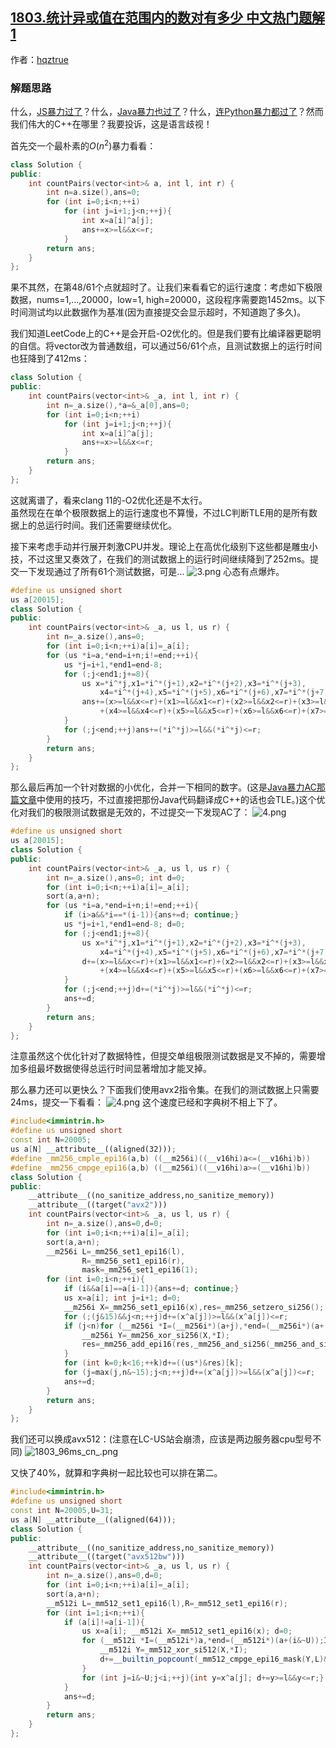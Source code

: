 ## [1803.统计异或值在范围内的数对有多少 中文热门题解1](https://leetcode.cn/problems/count-pairs-with-xor-in-a-range/solutions/100000/bao-li-aczen-yao-neng-shao-de-liao-cni-b-j2co)

作者：[hqztrue](https://leetcode.cn/u/hqztrue)

### 解题思路
什么，[JS暴力过了](https://leetcode-cn.com/problems/count-pairs-with-xor-in-a-range/solution/tong-ji-yi-huo-zhi-zai-fan-wei-nei-de-sh-038k/)？什么，[Java暴力也过了](https://leetcode-cn.com/problems/count-pairs-with-xor-in-a-range/solution/javabao-li-jiao-xing-tong-guo-1650-ms-by-1jzs/)？什么，[连Python暴力都过了](https://leetcode.com/problems/count-pairs-with-xor-in-a-range/discuss/1119721/Python-NumPy-bruteforce-O(N2))？然而我们伟大的C++在哪里？我要投诉，这是语言歧视！

首先交一个最朴素的$O(n^2)$暴力看看：
```cpp
class Solution {
public:
	int countPairs(vector<int>& a, int l, int r) {
		int n=a.size(),ans=0;
		for (int i=0;i<n;++i)
			for (int j=i+1;j<n;++j){
				int x=a[i]^a[j];
				ans+=x>=l&&x<=r;
			}
		return ans;
	}
};
```
果不其然，在第48/61个点就超时了。让我们来看看它的运行速度：考虑如下极限数据，nums=1,...,20000，low=1, high=20000，这段程序需要跑1452ms。以下时间测试均以此数据作为基准(因为直接提交会显示超时，不知道跑了多久)。

我们知道LeetCode上的C++是会开启-O2优化的。但是我们要有比编译器更聪明的自信。将vector改为普通数组，可以通过56/61个点，且测试数据上的运行时间也狂降到了412ms：
```cpp
class Solution {
public:
	int countPairs(vector<int>& _a, int l, int r) {
		int n=_a.size(),*a=&_a[0],ans=0;
		for (int i=0;i<n;++i)
			for (int j=i+1;j<n;++j){
				int x=a[i]^a[j];
				ans+=x>=l&&x<=r;
			}
		return ans;
	}
};
```
这就离谱了，看来clang 11的-O2优化还是不太行。  
虽然现在在单个极限数据上的运行速度也不算慢，不过LC判断TLE用的是所有数据上的总运行时间。我们还需要继续优化。

接下来考虑手动并行展开刺激CPU并发。理论上在高优化级别下这些都是雕虫小技，不过这里又奏效了，在我们的测试数据上的运行时间继续降到了252ms。提交一下发现通过了所有61个测试数据，可是...
![3.png](https://pic.leetcode-cn.com/1616355024-gjVEQY-3.png)
心态有点爆炸。
```cpp
#define us unsigned short
us a[20015];
class Solution {
public:
	int countPairs(vector<int>& _a, us l, us r) {
		int n=_a.size(),ans=0;
		for (int i=0;i<n;++i)a[i]=_a[i];
		for (us *i=a,*end=i+n;i!=end;++i){
			us *j=i+1,*end1=end-8;
			for (;j<end1;j+=8){
				us x=*i^*j,x1=*i^*(j+1),x2=*i^*(j+2),x3=*i^*(j+3),
					x4=*i^*(j+4),x5=*i^*(j+5),x6=*i^*(j+6),x7=*i^*(j+7);
				ans+=(x>=l&&x<=r)+(x1>=l&&x1<=r)+(x2>=l&&x2<=r)+(x3>=l&&x3<=r)
					+(x4>=l&&x4<=r)+(x5>=l&&x5<=r)+(x6>=l&&x6<=r)+(x7>=l&&x7<=r);
			}
			for (;j<end;++j)ans+=(*i^*j)>=l&&(*i^*j)<=r;
		}
		return ans;
	}
};
```
  
那么最后再加一个针对数据的小优化，合并一下相同的数字。(这是[Java暴力AC那篇文章](https://leetcode-cn.com/problems/count-pairs-with-xor-in-a-range/solution/javabao-li-jiao-xing-tong-guo-1650-ms-by-1jzs/)中使用的技巧，不过直接把那份Java代码翻译成C++的话也会TLE。)这个优化对我们的极限测试数据是无效的，不过提交一下发现AC了：
![4.png](https://pic.leetcode-cn.com/1616355765-KdMuqa-4.png)


```cpp
#define us unsigned short
us a[20015];
class Solution {
public:
	int countPairs(vector<int>& _a, us l, us r) {
		int n=_a.size(),ans=0; int d=0;
		for (int i=0;i<n;++i)a[i]=_a[i];
		sort(a,a+n);
		for (us *i=a,*end=i+n;i!=end;++i){
			if (i>a&&*i==*(i-1)){ans+=d; continue;}
			us *j=i+1,*end1=end-8; d=0;
			for (;j<end1;j+=8){
				us x=*i^*j,x1=*i^*(j+1),x2=*i^*(j+2),x3=*i^*(j+3),
					x4=*i^*(j+4),x5=*i^*(j+5),x6=*i^*(j+6),x7=*i^*(j+7);
				d+=(x>=l&&x<=r)+(x1>=l&&x1<=r)+(x2>=l&&x2<=r)+(x3>=l&&x3<=r)
					+(x4>=l&&x4<=r)+(x5>=l&&x5<=r)+(x6>=l&&x6<=r)+(x7>=l&&x7<=r);
			}
			for (;j<end;++j)d+=(*i^*j)>=l&&(*i^*j)<=r;
			ans+=d;
		}
		return ans;
	}
};
```
注意虽然这个优化针对了数据特性，但提交单组极限测试数据是叉不掉的，需要增加多组最坏数据使得总运行时间显著增加才能叉掉。  
  
那么暴力还可以更快么？下面我们使用avx2指令集。在我们的测试数据上只需要24ms，提交一下看看：
![4.png](https://pic.leetcode-cn.com/1616373233-MlrptK-4.png)
这个速度已经和字典树不相上下了。  
```cpp
#include<immintrin.h>
#define us unsigned short
const int N=20005;
us a[N] __attribute__((aligned(32)));
#define _mm256_cmple_epi16(a,b) ((__m256i)((__v16hi)a<=(__v16hi)b))
#define _mm256_cmpge_epi16(a,b) ((__m256i)((__v16hi)a>=(__v16hi)b))
class Solution {
public:
	__attribute__((no_sanitize_address,no_sanitize_memory))
	__attribute__((target("avx2")))
	int countPairs(vector<int>& _a, us l, us r) {
		int n=_a.size(),ans=0,d=0;
		for (int i=0;i<n;++i)a[i]=_a[i];
		sort(a,a+n);
		__m256i L=_mm256_set1_epi16(l),
				R=_mm256_set1_epi16(r),
				mask=_mm256_set1_epi16(1);
		for (int i=0;i<n;++i){
			if (i&&a[i]==a[i-1]){ans+=d; continue;}
			us x=a[i]; int j=i+1; d=0;
			__m256i X=_mm256_set1_epi16(x),res=_mm256_setzero_si256();
			for (;(j&15)&&j<n;++j)d+=(x^a[j])>=l&&(x^a[j])<=r;
			if (j<n)for (__m256i *I=(__m256i*)(a+j),*end=(__m256i*)(a+(n&~15));I!=end;++I){
				__m256i Y=_mm256_xor_si256(X,*I);
				res=_mm256_add_epi16(res,_mm256_and_si256(_mm256_and_si256(_mm256_cmpge_epi16(Y,L),_mm256_cmple_epi16(Y,R)),mask));
			}
			for (int k=0;k<16;++k)d+=((us*)&res)[k];
			for (j=max(j,n&~15);j<n;++j)d+=(x^a[j])>=l&&(x^a[j])<=r;
			ans+=d;
		}
		return ans;
	}
};
```
我们还可以换成avx512：(注意在LC-US站会崩溃，应该是两边服务器cpu型号不同)
![1803_96ms_cn_.png](https://pic.leetcode-cn.com/1616450863-WRnfLB-1803_96ms_cn_.png)

又快了40%，就算和字典树一起比较也可以排在第二。
```cpp
#include<immintrin.h>
#define us unsigned short
const int N=20005,U=31;
us a[N] __attribute__((aligned(64)));
class Solution {
public:
	__attribute__((no_sanitize_address,no_sanitize_memory))
	__attribute__((target("avx512bw")))
	int countPairs(vector<int>& _a, us l, us r) {
		int n=_a.size(),ans=0,d=0;
		for (int i=0;i<n;++i)a[i]=_a[i];
		sort(a,a+n);
		__m512i L=_mm512_set1_epi16(l),R=_mm512_set1_epi16(r);
		for (int i=1;i<n;++i){
			if (a[i]!=a[i-1]){
				us x=a[i]; __m512i X=_mm512_set1_epi16(x); d=0;
				for (__m512i *I=(__m512i*)a,*end=(__m512i*)(a+(i&~U));I!=end;++I){
					__m512i Y=_mm512_xor_si512(X,*I);
					d+=__builtin_popcount(_mm512_cmpge_epi16_mask(Y,L)&_mm512_cmple_epi16_mask(Y,R));
				}
				for (int j=i&~U;j<i;++j){int y=x^a[j]; d+=y>=l&&y<=r;}
			}
			ans+=d;
		}
		return ans;
	}
};
```

